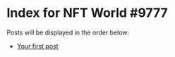 # Index for NFT World #9777
Posts will be displayed in the order below:

- [Your first post](./001-first.md)

